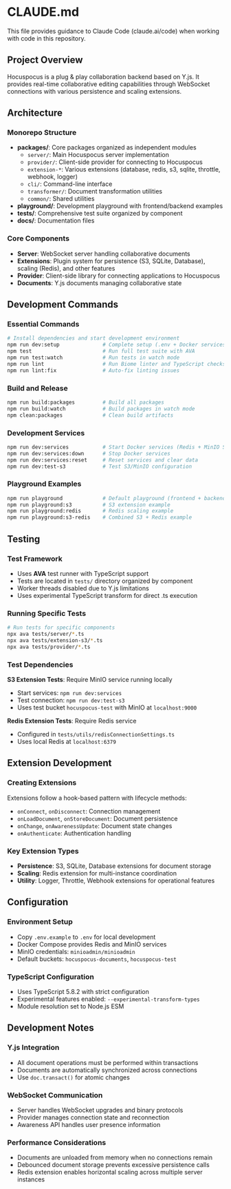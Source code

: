 # CLAUDE.md

This file provides guidance to Claude Code (claude.ai/code) when working with code in this repository.

## Project Overview

Hocuspocus is a plug & play collaboration backend based on Y.js. It provides real-time collaborative editing capabilities through WebSocket connections with various persistence and scaling extensions.

## Architecture

### Monorepo Structure
- **packages/**: Core packages organized as independent modules
  - `server/`: Main Hocuspocus server implementation
  - `provider/`: Client-side provider for connecting to Hocuspocus
  - `extension-*`: Various extensions (database, redis, s3, sqlite, throttle, webhook, logger)
  - `cli/`: Command-line interface
  - `transformer/`: Document transformation utilities
  - `common/`: Shared utilities
- **playground/**: Development playground with frontend/backend examples
- **tests/**: Comprehensive test suite organized by component
- **docs/**: Documentation files

### Core Components
- **Server**: WebSocket server handling collaborative documents
- **Extensions**: Plugin system for persistence (S3, SQLite, Database), scaling (Redis), and other features
- **Provider**: Client-side library for connecting applications to Hocuspocus
- **Documents**: Y.js documents managing collaborative state

## Development Commands

### Essential Commands
```bash
# Install dependencies and start development environment
npm run dev:setup              # Complete setup (.env + Docker services)
npm test                       # Run full test suite with AVA
npm run test:watch             # Run tests in watch mode
npm run lint                   # Run Biome linter and TypeScript checks
npm run lint:fix               # Auto-fix linting issues
```

### Build and Release
```bash
npm run build:packages         # Build all packages
npm run build:watch            # Build packages in watch mode
npm clean:packages             # Clean build artifacts
```

### Development Services
```bash
npm run dev:services           # Start Docker services (Redis + MinIO S3)
npm run dev:services:down      # Stop Docker services
npm run dev:services:reset     # Reset services and clear data
npm run dev:test-s3            # Test S3/MinIO configuration
```

### Playground Examples
```bash
npm run playground             # Default playground (frontend + backend)
npm run playground:s3          # S3 extension example
npm run playground:redis       # Redis scaling example
npm run playground:s3-redis    # Combined S3 + Redis example
```

## Testing

### Test Framework
- Uses **AVA** test runner with TypeScript support
- Tests are located in `tests/` directory organized by component
- Worker threads disabled due to Y.js limitations
- Uses experimental TypeScript transform for direct .ts execution

### Running Specific Tests
```bash
# Run tests for specific components
npx ava tests/server/*.ts
npx ava tests/extension-s3/*.ts
npx ava tests/provider/*.ts
```

### Test Dependencies
**S3 Extension Tests**: Require MinIO service running locally
- Start services: `npm run dev:services`
- Test connection: `npm run dev:test-s3`
- Uses test bucket `hocuspocus-test` with MinIO at `localhost:9000`

**Redis Extension Tests**: Require Redis service
- Configured in `tests/utils/redisConnectionSettings.ts`
- Uses local Redis at `localhost:6379`

## Extension Development

### Creating Extensions
Extensions follow a hook-based pattern with lifecycle methods:
- `onConnect`, `onDisconnect`: Connection management
- `onLoadDocument`, `onStoreDocument`: Document persistence
- `onChange`, `onAwarenessUpdate`: Document state changes
- `onAuthenticate`: Authentication handling

### Key Extension Types
- **Persistence**: S3, SQLite, Database extensions for document storage
- **Scaling**: Redis extension for multi-instance coordination
- **Utility**: Logger, Throttle, Webhook extensions for operational features

## Configuration

### Environment Setup
- Copy `.env.example` to `.env` for local development
- Docker Compose provides Redis and MinIO services
- MinIO credentials: `minioadmin/minioadmin`
- Default buckets: `hocuspocus-documents`, `hocuspocus-test`

### TypeScript Configuration
- Uses TypeScript 5.8.2 with strict configuration
- Experimental features enabled: `--experimental-transform-types`
- Module resolution set to Node.js ESM

## Development Notes

### Y.js Integration
- All document operations must be performed within transactions
- Documents are automatically synchronized across connections
- Use `doc.transact()` for atomic changes

### WebSocket Communication
- Server handles WebSocket upgrades and binary protocols
- Provider manages connection state and reconnection
- Awareness API handles user presence information

### Performance Considerations
- Documents are unloaded from memory when no connections remain
- Debounced document storage prevents excessive persistence calls
- Redis extension enables horizontal scaling across multiple server instances